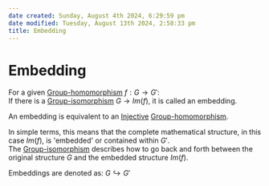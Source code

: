 ```yaml
---  
date created: Sunday, August 4th 2024, 6:29:59 pm  
date modified: Tuesday, August 13th 2024, 2:58:33 pm  
title: Embedding  
---  
```

# Embedding  
For a given [Group-homomorphism](./Morphisms/Group-homomorphism.md) $f: G \rightarrow G'$:   
If there is a [Group-isomorphism](./Morphisms/Group-isomorphism.md) $G \rightarrow Im(f)$, it is called an embedding.  
  
An embedding is equivalent to an [Injective](../Mapping/Injective.md) [Group-homomorphism](./Morphisms/Group-homomorphism.md).  
  
In simple terms, this means that the complete mathematical structure, in this case $Im(f)$, is 'embedded' or contained within $G'$.  
The [Group-isomorphism](./Morphisms/Group-isomorphism.md) describes how to go back and forth between the original structure $G$ and the embedded structure $Im(f)$.  
  
Embeddings are denoted as: $G\hookrightarrow G'$